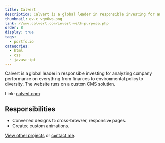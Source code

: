 ```yaml
---
title: Calvert
description: Calvert is a global leader in responsible investing for analyzing company performance on everything from finances to environmental policy to diversity.
thumbnail: ev-c_vgm0ws.png
link: //www.calvert.com/invest-with-purpose.php
order: 8
display: true
tags:
  - portfolio
categories:
  - html
  - css
  - javascript
---
```


Calvert is a global leader in responsible investing for analyzing company performance on everything from finances to environmental policy to diversity. The website runs on a custom CMS solution.

Link: [calvert.com](//www.calvert.com/invest-with-purpose.php)

## Responsibilities

- Converted designs to cross-browser, responsive pages.
- Created custom animations.

[View other projects](/portfolio/) or [contact me](/contact/).
